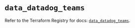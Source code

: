 # `data_datadog_teams`

Refer to the Terraform Registry for docs: [`data_datadog_teams`](https://registry.terraform.io/providers/datadog/datadog/3.76.0/docs/data-sources/teams).
